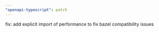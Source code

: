 ```yaml
---
"openapi-typescript": patch
---
```


fix: add explicit import of performance to fix bazel compatibility issues
